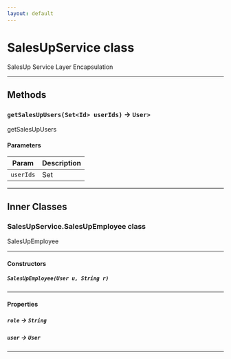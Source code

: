 ```yaml
---
layout: default
---
```

# SalesUpService class

 SalesUp Service Layer Encapsulation

---
## Methods
### `getSalesUpUsers(Set<Id> userIds)` → `User>`

 getSalesUpUsers

#### Parameters
|Param|Description|
|-----|-----------|
|`userIds` |  Set<Id> |

---
## Inner Classes

### SalesUpService.SalesUpEmployee class

 SalesUpEmployee

---
#### Constructors
##### `SalesUpEmployee(User u, String r)`
---
#### Properties

##### `role` → `String`

##### `user` → `User`

---

